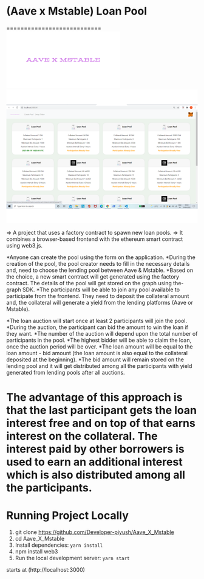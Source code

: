 # (Aave x Mstable) Loan Pool
===========================
 <img src="https://github.com/Developer-piyush/Aave_X_Mstable/blob/main/src/assets/logo.png" height="150" width="300">
 ![pic](https://github.com/Developer-piyush/Aave_X_Mstable/blob/main/src/assets/10.png)
 
=> A project that uses a factory contract to spawn new loan pools. 
=> It combines a browser-based frontend with the ethereum smart contract using web3.js. 

*Anyone can create the pool using the form on the application. 
*During the creation of the pool, the pool creator needs to fill in the necessary details and, need to choose the lending pool between Aave & Mstable. 
*Based on the choice, a new smart contract will get generated using the factory contract. The details of the pool will get stored on the graph using the-graph SDK. 
*The participants will be able to join any pool available to participate from the frontend. They need to deposit the collateral amount and, the collateral will generate a yield from the lending platforms (Aave or Mstable). 

*The loan auction will start once at least 2 participants will join the pool. 
*During the auction, the participant can bid the amount to win the loan if they want. 
*The number of the auction will depend upon the total number of participants in the pool. 
*The highest bidder will be able to claim the loan, once the auction period will be over. 
*The loan amount will be equal to the loan amount - bid amount (the loan amount is also equal to the collateral deposited at the beginning). 
*The bid amount will remain stored on the lending pool and it will get distributed among all the participants with yield generated from lending pools after all auctions. 

# The advantage of this approach is that the last participant gets the loan interest free and on top of that earns interest on the collateral. The interest paid by other borrowers is used to earn an additional interest which is also distributed among all the participants.



Running Project Locally
=======================

1. git clone https://github.com/Developer-piyush/Aave_X_Mstable
2. cd Aave_X_Mstable
3. Install dependencies: `yarn install`
4. npm install web3
5. Run the local development server: `yarn start` 

starts at (http://localhost:3000)
